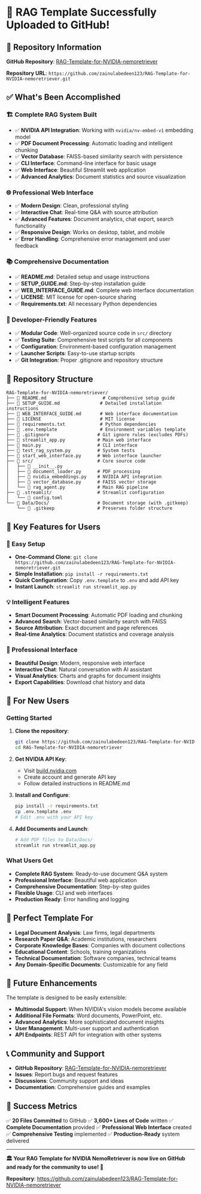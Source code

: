 # 🎉 RAG Template Successfully Uploaded to GitHub!

## 📍 **Repository Information**

**GitHub Repository**: [RAG-Template-for-NVIDIA-nemoretriever](https://github.com/zainulabedeen123/RAG-Template-for-NVIDIA-nemoretriever)

**Repository URL**: `https://github.com/zainulabedeen123/RAG-Template-for-NVIDIA-nemoretriever.git`

## ✅ **What's Been Accomplished**

### **🏗️ Complete RAG System Built**
- ✅ **NVIDIA API Integration**: Working with `nvidia/nv-embed-v1` embedding model
- ✅ **PDF Document Processing**: Automatic loading and intelligent chunking
- ✅ **Vector Database**: FAISS-based similarity search with persistence
- ✅ **CLI Interface**: Command-line interface for basic usage
- ✅ **Web Interface**: Beautiful Streamlit web application
- ✅ **Advanced Analytics**: Document statistics and source visualization

### **🌐 Professional Web Interface**
- ✅ **Modern Design**: Clean, professional styling
- ✅ **Interactive Chat**: Real-time Q&A with source attribution
- ✅ **Advanced Features**: Document analytics, chat export, search functionality
- ✅ **Responsive Design**: Works on desktop, tablet, and mobile
- ✅ **Error Handling**: Comprehensive error management and user feedback

### **📚 Comprehensive Documentation**
- ✅ **README.md**: Detailed setup and usage instructions
- ✅ **SETUP_GUIDE.md**: Step-by-step installation guide
- ✅ **WEB_INTERFACE_GUIDE.md**: Complete web interface documentation
- ✅ **LICENSE**: MIT license for open-source sharing
- ✅ **Requirements.txt**: All necessary Python dependencies

### **🔧 Developer-Friendly Features**
- ✅ **Modular Code**: Well-organized source code in `src/` directory
- ✅ **Testing Suite**: Comprehensive test scripts for all components
- ✅ **Configuration**: Environment-based configuration management
- ✅ **Launcher Scripts**: Easy-to-use startup scripts
- ✅ **Git Integration**: Proper .gitignore and repository structure

## 📁 **Repository Structure**

```
RAG-Template-for-NVIDIA-nemoretriever/
├── 📄 README.md                     # Comprehensive setup guide
├── 📄 SETUP_GUIDE.md               # Detailed installation instructions
├── 📄 WEB_INTERFACE_GUIDE.md       # Web interface documentation
├── 📄 LICENSE                      # MIT license
├── 📄 requirements.txt             # Python dependencies
├── 📄 .env.template                # Environment variables template
├── 📄 .gitignore                  # Git ignore rules (excludes PDFs)
├── 📄 streamlit_app.py            # Main web interface
├── 📄 main.py                     # CLI interface
├── 📄 test_rag_system.py          # System tests
├── 📄 start_web_interface.py      # Web interface launcher
├── 📁 src/                        # Core source code
│   ├── 📄 __init__.py
│   ├── 📄 document_loader.py      # PDF processing
│   ├── 📄 nvidia_embeddings.py    # NVIDIA API integration
│   ├── 📄 vector_database.py      # FAISS vector storage
│   └── 📄 rag_agent.py            # Main RAG pipeline
├── 📁 .streamlit/                 # Streamlit configuration
│   └── 📄 config.toml
└── 📁 Data/Docs/                  # Document storage (with .gitkeep)
    └── 📄 .gitkeep                # Preserves folder structure
```

## 🎯 **Key Features for Users**

### **🚀 Easy Setup**
- **One-Command Clone**: `git clone https://github.com/zainulabedeen123/RAG-Template-for-NVIDIA-nemoretriever.git`
- **Simple Installation**: `pip install -r requirements.txt`
- **Quick Configuration**: Copy `.env.template` to `.env` and add API key
- **Instant Launch**: `streamlit run streamlit_app.py`

### **💡 Intelligent Features**
- **Smart Document Processing**: Automatic PDF loading and chunking
- **Advanced Search**: Vector-based similarity search with FAISS
- **Source Attribution**: Exact document and page references
- **Real-time Analytics**: Document statistics and coverage analysis

### **🎨 Professional Interface**
- **Beautiful Design**: Modern, responsive web interface
- **Interactive Chat**: Natural conversation with AI assistant
- **Visual Analytics**: Charts and graphs for document insights
- **Export Capabilities**: Download chat history and data

## 🔑 **For New Users**

### **Getting Started**
1. **Clone the repository**:
   ```bash
   git clone https://github.com/zainulabedeen123/RAG-Template-for-NVIDIA-nemoretriever.git
   cd RAG-Template-for-NVIDIA-nemoretriever
   ```

2. **Get NVIDIA API Key**:
   - Visit [build.nvidia.com](https://build.nvidia.com)
   - Create account and generate API key
   - Follow detailed instructions in README.md

3. **Install and Configure**:
   ```bash
   pip install -r requirements.txt
   cp .env.template .env
   # Edit .env with your API key
   ```

4. **Add Documents and Launch**:
   ```bash
   # Add PDF files to Data/Docs/
   streamlit run streamlit_app.py
   ```

### **What Users Get**
- **Complete RAG System**: Ready-to-use document Q&A system
- **Professional Interface**: Beautiful web application
- **Comprehensive Documentation**: Step-by-step guides
- **Flexible Usage**: CLI and web interfaces
- **Production Ready**: Error handling and logging

## 🌟 **Perfect Template For**

- **Legal Document Analysis**: Law firms, legal departments
- **Research Paper Q&A**: Academic institutions, researchers
- **Corporate Knowledge Bases**: Companies with document collections
- **Educational Content**: Schools, training organizations
- **Technical Documentation**: Software companies, technical teams
- **Any Domain-Specific Documents**: Customizable for any field

## 🔮 **Future Enhancements**

The template is designed to be easily extensible:
- **Multimodal Support**: When NVIDIA's vision models become available
- **Additional File Formats**: Word documents, PowerPoint, etc.
- **Advanced Analytics**: More sophisticated document insights
- **User Management**: Multi-user support and authentication
- **API Endpoints**: REST API for integration with other systems

## 📞 **Community and Support**

- **GitHub Repository**: [RAG-Template-for-NVIDIA-nemoretriever](https://github.com/zainulabedeen123/RAG-Template-for-NVIDIA-nemoretriever)
- **Issues**: Report bugs and request features
- **Discussions**: Community support and ideas
- **Documentation**: Comprehensive guides and examples

## 🎉 **Success Metrics**

✅ **20 Files Committed** to GitHub
✅ **3,600+ Lines of Code** written
✅ **Complete Documentation** provided
✅ **Professional Web Interface** created
✅ **Comprehensive Testing** implemented
✅ **Production-Ready** system delivered

---

**🏛️ Your RAG Template for NVIDIA NemoRetriever is now live on GitHub and ready for the community to use! 🚀**

**Repository**: https://github.com/zainulabedeen123/RAG-Template-for-NVIDIA-nemoretriever
